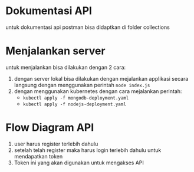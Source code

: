 # Dokumentasi API
untuk dokumentasi api postman bisa didaptkan di folder collections

# Menjalankan server
untuk menjalankan bisa dilakukan dengan 2 cara:
1. dengan server lokal bisa dilakukan dengan mejalankan applikasi secara langsung dengan menggunakan perintah ```node index.js```
2. dengan menggunakan kubernetes dengan cara mejalankan perintah:
    - ```kubectl apply -f mongodb-deployment.yaml```
    - ```kubectl apply -f nodejs-deployment.yaml```

# Flow Diagram API
1. user harus register terlebih dahulu
2. setelah telah register maka harus login terlebih dahulu untuk mendapatkan token
3. Token ini yang akan digunakan untuk mengakses API
